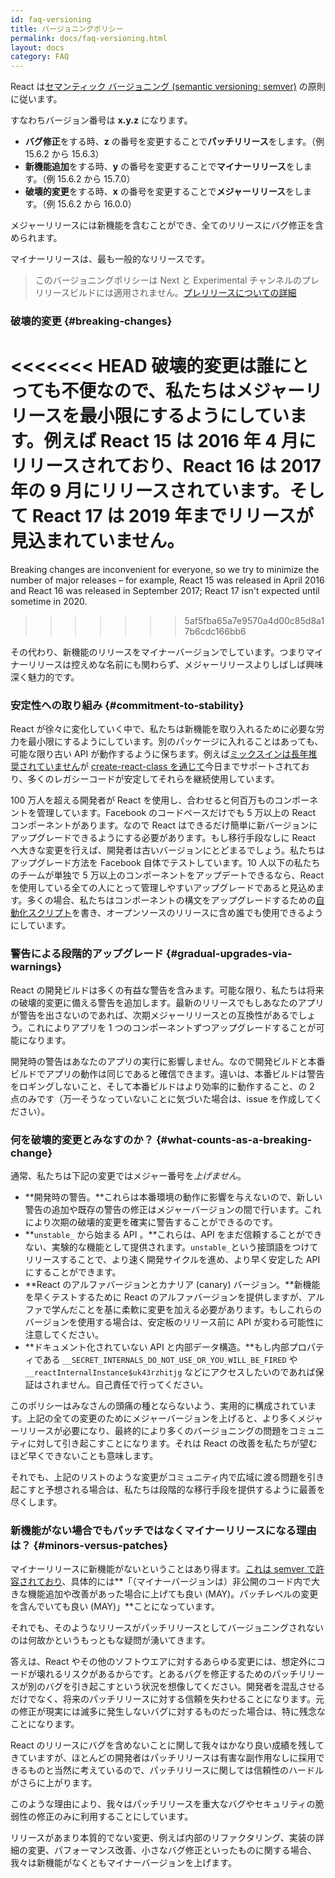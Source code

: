 ```yaml
---
id: faq-versioning
title: バージョニングポリシー
permalink: docs/faq-versioning.html
layout: docs
category: FAQ
---
```


React は[セマンティック バージョニング (semantic versioning; semver)](https://semver.org/) の原則に従います。

すなわちバージョン番号は **x.y.z** になります。

* **バグ修正**をする時、**z** の番号を変更することで**パッチリリース**をします。（例 15.6.2 から 15.6.3）
* **新機能追加**をする時、**y** の番号を変更することで**マイナーリリース**をします。（例 15.6.2 から 15.7.0）
* **破壊的変更**をする時、**x** の番号を変更することで**メジャーリリース**をします。（例 15.6.2 から 16.0.0）

メジャーリリースには新機能を含むことができ、全てのリリースにバグ修正を含められます。

マイナーリリースは、最も一般的なリリースです。

> このバージョニングポリシーは Next と Experimental チャンネルのプレリリースビルドには適用されません。[プレリリースについての詳細](/docs/release-channels.html)

### 破壊的変更 {#breaking-changes}

<<<<<<< HEAD
破壊的変更は誰にとっても不便なので、私たちはメジャーリリースを最小限にするようにしています。例えば React 15 は 2016 年 4 月にリリースされており、React 16 は 2017 年の 9 月にリリースされています。そして React 17 は 2019 年までリリースが見込まれていません。
=======
Breaking changes are inconvenient for everyone, so we try to minimize the number of major releases – for example, React 15 was released in April 2016 and React 16 was released in September 2017; React 17 isn't expected until sometime in 2020.
>>>>>>> 5af5fba65a7e9570a4d00c85d8a17b6cdc166bb6

その代わり、新機能のリリースをマイナーバージョンでしています。つまりマイナーリリースは控えめな名前にも関わらず、メジャーリリースよりしばしば興味深く魅力的です。

### 安定性への取り組み {#commitment-to-stability}

React が徐々に変化していく中で、私たちは新機能を取り入れるために必要な労力を最小限にするようにしています。別のパッケージに入れることはあっても、可能な限り古い API が動作するように保ちます。例えば[ミックスインは長年推奨されていません](/blog/2016/07/13/mixins-considered-harmful.html)が [create-react-class を通じて](/docs/react-without-es6.html#mixins)今日までサポートされており、多くのレガシーコードが安定してそれらを継続使用しています。

100 万人を超える開発者が React を使用し、合わせると何百万ものコンポーネントを管理しています。Facebook のコードベースだけでも 5 万以上の React コンポーネントがあります。なので React はできるだけ簡単に新バージョンにアップグレードできるようにする必要があります。もし移行手段なしに React へ大きな変更を行えば、開発者は古いバージョンにとどまるでしょう。私たちはアップグレード方法を Facebook 自体でテストしています。10 人以下の私たちのチームが単独で 5 万以上のコンポーネントをアップデートできるなら、React を使用している全ての人にとって管理しやすいアップグレードであると見込めます。多くの場合、私たちはコンポーネントの構文をアップグレードするための[自動化スクリプト](https://github.com/reactjs/react-codemod)を書き、オープンソースのリリースに含め誰でも使用できるようにしています。

### 警告による段階的アップグレード {#gradual-upgrades-via-warnings}

React の開発ビルドは多くの有益な警告を含みます。可能な限り、私たちは将来の破壊的変更に備える警告を追加します。最新のリリースでもしあなたのアプリが警告を出さないのであれば、次期メジャーリリースとの互換性があるでしょう。これによりアプリを 1 つのコンポーネントずつアップグレードすることが可能になります。

開発時の警告はあなたのアプリの実行に影響しません。なので開発ビルドと本番ビルドでアプリの動作は同じであると確信できます。違いは、本番ビルドは警告をロギングしないこと、そして本番ビルドはより効率的に動作すること、の 2 点のみです（万一そうなっていないことに気づいた場合は、issue を作成してください）。

### 何を破壊的変更とみなすのか？ {#what-counts-as-a-breaking-change}

通常、私たちは下記の変更ではメジャー番号を*上げません*。

* **開発時の警告。**これらは本番環境の動作に影響を与えないので、新しい警告の追加や既存の警告の修正はメジャーバージョンの間で行います。これにより次期の破壊的変更を確実に警告することができるのです。
* **`unstable_` から始まる API 。**これらは、API をまだ信頼することができない、実験的な機能として提供されます。`unstable_`という接頭語をつけてリリースすることで、より速く開発サイクルを進め、より早く安定した API にすることができます。
* **React のアルファバージョンとカナリア (canary) バージョン。**新機能を早くテストするために React のアルファバージョンを提供しますが、アルファで学んだことを基に柔軟に変更を加える必要があります。もしこれらのバージョンを使用する場合は、安定板のリリース前に API が変わる可能性に注意してください。
* **ドキュメント化されていない API と内部データ構造。**もし内部プロパティである `__SECRET_INTERNALS_DO_NOT_USE_OR_YOU_WILL_BE_FIRED` や `__reactInternalInstance$uk43rzhitjg` などにアクセスしたいのであれば保証はされません。自己責任で行ってください。

このポリシーはみなさんの頭痛の種とならないよう、実用的に構成されています。上記の全ての変更のためにメジャーバージョンを上げると、より多くメジャーリリースが必要になり、最終的により多くのバージョニングの問題をコミュニティに対して引き起こすことになります。それは React の改善を私たちが望むほど早くできないことも意味します。

それでも、上記のリストのような変更がコミュニティ内で広域に渡る問題を引き起こすと予想される場合は、私たちは段階的な移行手段を提供するように最善を尽くします。

### 新機能がない場合でもパッチではなくマイナーリリースになる理由は？ {#minors-versus-patches}

マイナーリリースに新機能がないということはあり得ます。[これは semver で許容されており](https://semver.org/#spec-item-7)、具体的には**「（マイナーバージョンは）非公開のコード内で大きな機能追加や改善があった場合に上げても良い (MAY)。パッチレベルの変更を含んでいても良い (MAY)」**ことになっています。

それでも、そのようなリリースがパッチリリースとしてバージョニングされないのは何故かというもっともな疑問が湧いてきます。

答えは、React やその他のソフトウエアに対するあらゆる変更には、想定外にコードが壊れるリスクがあるからです。とあるバグを修正するためのパッチリリースが別のバグを引き起こすという状況を想像してください。開発者を混乱させるだけでなく、将来のパッチリリースに対する信頼を失わせることになります。元の修正が現実には滅多に発生しないバグに対するものだった場合は、特に残念なことになります。

React のリリースにバグを含めないことに関して我々はかなり良い成績を残してきていますが、ほとんどの開発者はパッチリリースは有害な副作用なしに採用できるものと当然に考えているので、パッチリリースに関しては信頼性のハードルがさらに上がります。

このような理由により、我々はパッチリリースを重大なバグやセキュリティの脆弱性の修正のみに利用することにしています。

リリースがあまり本質的でない変更、例えば内部のリファクタリング、実装の詳細の変更、パフォーマンス改善、小さなバグ修正といったものに関する場合、我々は新機能がなくともマイナーバージョンを上げます。
